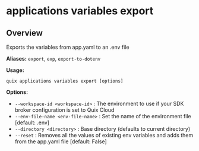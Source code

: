# applications variables export

## Overview

Exports the variables from app.yaml to an .env file

**Aliases:** `export`, `exp`, `export-to-dotenv`

**Usage:**

```
quix applications variables export [options]
```

**Options:**

- `--workspace-id <workspace-id>` : The environment to use if your SDK broker configuration is set to Quix Cloud
- `--env-file-name <env-file-name>` : Set the name of the environment file [default: .env]
- `--directory <directory>` : Base directory (defaults to current directory)
- `--reset` : Removes all the values of existing env variables and adds them from the app.yaml file [default: False]

